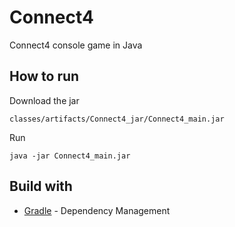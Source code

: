 # Connect4
Connect4 console game in Java

## How to run
Download the jar
```
classes/artifacts/Connect4_jar/Connect4_main.jar
```
Run
```
java -jar Connect4_main.jar
```

## Build with
* [Gradle](https://gradle.org/) - Dependency Management
